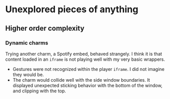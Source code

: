 # Unexplored pieces of anything

## Higher order complexity

### Dynamic charms

Trying another charm, a Spotify embed, behaved strangely. I think it is that content loaded in an `iframe` is not playing well with my very basic wrappers.
- Gestures were not recognized within the player `iframe`. I did not imagine they would be.
- The charm would collide well with the side window boundaries. It displayed unexpected sticking behavior with the bottom of the window, and clipping with the top.
